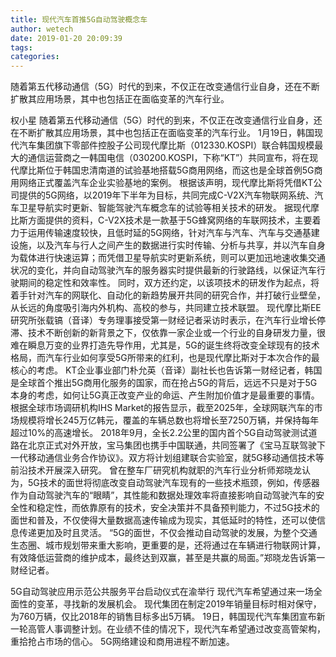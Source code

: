 ```yaml
---
title: 现代汽车首推5G自动驾驶概念车
author: wetech
date: 2019-01-20 20:09:39
tags: 
categories: 
---
```

随着第五代移动通信（5G）时代的到来，不仅正在改变通信行业自身，还在不断扩散其应用场景，其中也包括正在面临变革的汽车行业。
<!-- more -->
权小星
随着第五代移动通信（5G）时代的到来，不仅正在改变通信行业自身，还在不断扩散其应用场景，其中也包括正在面临变革的汽车行业。
1月19日，韩国现代汽车集团旗下零部件控股子公司现代摩比斯（012330.KOSPI）联合韩国规模最大的通信运营商之一韩国电信（030200.KOSPI，下称“KT”）共同宣布，将在现代摩比斯位于韩国忠清南道的试验基地搭载5G商用网络，而这也是全球首例5G商用网络正式覆盖汽车企业实验基地的案例。
根据该声明，现代摩比斯将凭借KT公司提供的5G网络，以2019年下半年为目标，共同完成C-V2X汽车物联网系统、汽车卫星导航实时更新、智能驾驶汽车概念车的试验等相关技术的研发。
据现代摩比斯方面提供的资料，C-V2X技术是一款基于5G蜂窝网络的车联网技术，主要着力于运用传输速度较快，且低时延的5G网络，针对汽车与汽车、汽车与交通基建设施，以及汽车与行人之间产生的数据进行实时传输、分析与共享，并以汽车自身为载体进行快速运算；而凭借卫星导航实时更新系统，则可以更加迅地速收集交通状况的变化，并向自动驾驶汽车的服务器实时提供最新的行驶路线，以保证汽车行驶期间的稳定性和效率性。
同时，双方还约定，以该项技术的研发作为起点，将着手针对汽车的网联化、自动化的新趋势展开共同的研究合作，并打破行业壁垒，从长远的角度吸引海内外机构、高校的参与，共同建立技术联盟。
现代摩比斯EE研究所张载镐（音译）专务理事接受第一财经记者采访时表示，在汽车行业增长停滞、技术不断创新的新背景之下，仅依靠一家企业或一个行业的自身研发力量，很难在瞬息万变的业界打造先导作用，尤其是，5G的诞生终将改变全球现有的技术格局，而汽车行业如何享受5G所带来的红利，也是现代摩比斯对于本次合作的最核心的考虑。
KT企业事业部门朴允英（音译）副社长也告诉第一财经记者，韩国是全球首个推出5G商用化服务的国家，而在抢占5G的背后，远远不只是对于5G本身的考虑，如何让5G真正改变产业的命运、产生附加价值才是最重要的事情。
根据全球市场调研机构IHS Market的报告显示，截至2025年，全球网联汽车的市场规模将增长245万亿韩元，覆盖的车辆总数也将增长至7250万辆，并保持每年超过10%的高速增长。
2018年9月，全长2.2公里的国内首个5G自动驾驶测试道路在北京正式对外开放，宝马集团也携手中国联通，共同签署了《宝马互联驾驶下一代移动通信业务合作协议》。双方将计划组建联合实验室，就5G移动通信技术等前沿技术开展深入研究。
曾在整车厂研究机构就职的汽车行业分析师郑晓龙认为，5G技术的面世将彻底改变自动驾驶汽车现有的一些技术瓶颈，例如，传感器作为自动驾驶汽车的“眼睛”，其性能和数据处理效率将直接影响自动驾驶汽车的安全性和稳定性，而依靠原有的技术，安全决策并不具备预判能力，不过5G技术的面世和普及，不仅使得大量数据高速传输成为现实，其低延时的特性，还可以使信息传递更加及时且灵活。
“5G的面世，不仅会推动自动驾驶的发展，为整个交通生态圈、城市规划带来重大影响，更重要的是，还将通过在车辆进行物联网计算，有效降低运营商的维护成本，最终达到双赢，甚至是共赢的局面。”郑晓龙告诉第一财经记者。
 
 
5G自动驾驶应用示范公共服务平台启动仪式在渝举行
现代汽车希望通过来一场全面性的变革，寻找新的发展机会。
现代集团在制定2019年销量目标时相对保守，为760万辆，仅比2018年的销售目标多出5万辆。
19日，韩国现代汽车集团宣布新一轮高管人事调整计划。在业绩不佳的情况下，现代汽车希望通过改变高管架构，重拾抢占市场的信心。
5G网络建设和商用进程不断加速。
